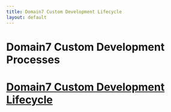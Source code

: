 ```yaml
---
title: Domain7 Custom Development Lifecycle
layout: default
---
```


# Domain7 Custom Development Processes

<a href="lifecycle">Domain7 Custom Development Lifecycle</a>
====================================

